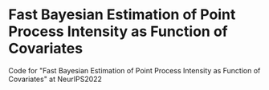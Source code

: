 # Fast Bayesian Estimation of Point Process Intensity as Function of Covariates
Code for "Fast Bayesian Estimation of Point Process Intensity as Function of Covariates" at NeurIPS2022
